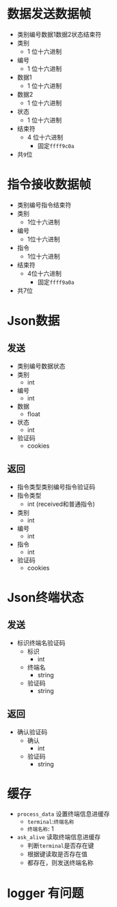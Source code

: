 # 数据发送数据帧
- 类别编号数据1数据2状态结束符
- 类别
    - 1 位十六进制
- 编号
    - 1 位十六进制
- 数据1
    - 1 位十六进制
- 数据2
    - 1 位十六进制
- 状态
    - 1 位十六进制
- 结束符
    - 4 位十六进制
        - 固定`ffff9c0a`
- 共`9`位

# 指令接收数据帧
- 类别编号指令结束符
- 类别
    - 1位十六进制
- 编号
    - 1位十六进制
- 指令
    - 1位十六进制
- 结束符
    - 4位十六进制
        - 固定`ffff9a0a`
- 共7位

# Json数据
## 发送
- 类别编号数据状态
- 类别
    - int
- 编号
    - int
- 数据
    - float
- 状态
    - int
- 验证码
    - cookies
    
## 返回
- 指令类型类别编号指令验证码
- 指令类型
    - int (received和普通指令)
- 类别
    - int
- 编号
    - int
- 指令
    - int
- 验证码
    - cookies

# Json终端状态
## 发送
- 标识终端名验证码
    - 标识
        - int
    - 终端名
        - string
    - 验证码
        - string
## 返回
- 确认验证码
    - 确认
        - int
    - 验证码
        - string
# 缓存
- `process_data` 设置终端信息进缓存
    - `terminal`:`终端名称`
    - `终端名称`: 1
- `ask_alive` 读取终端信息进缓存
    - 判断`terminal`是否存在键
    - 根据键读取是否存在值
    - 都存在，则发送终端名称


# logger 有问题
